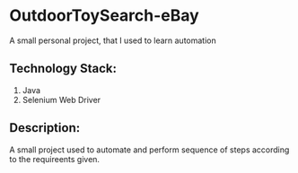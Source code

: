 # OutdoorToySearch-eBay
A small personal project, that I used to learn automation


## Technology Stack:
1. Java
2. Selenium Web Driver

## Description:
A small project used to automate and perform sequence of steps according to the requireents given.
